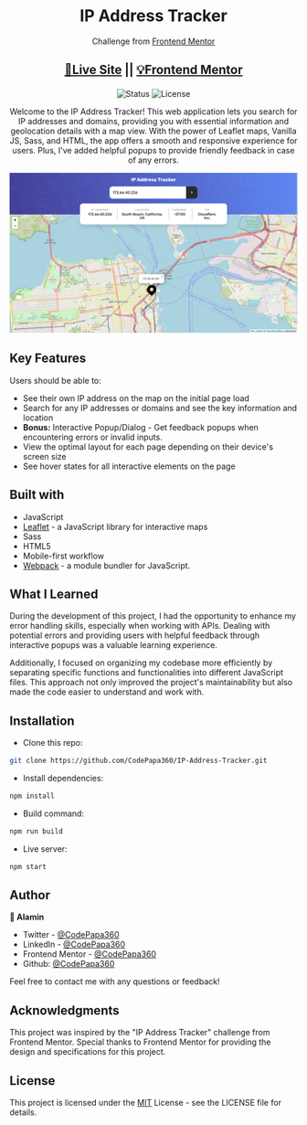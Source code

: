 <div align="center">

# IP Address Tracker

</div>
<div align="center">

Challenge from [Frontend Mentor](https://www.frontendmentor.io/challenges)

<h2>

[🚀Live Site](https://ip-address-tracker-codepapa360.netlify.app/)
||
[💡Frontend Mentor]()

</h2>
</div>

<!-- Badges -->
<div align="center">

<img src="https://img.shields.io/badge/Status-Completed-success?style=flat" alt="Status" />

<!-- Liceensee -->
<img src="https://img.shields.io/badge/License-MIT-blue?style=flat" alt="License" />

</div>

<!-- Brief -->
<p align="center">
Welcome to the IP Address Tracker! This web application lets you search for IP addresses and domains, providing you with essential information and geolocation details with a map view. With the power of Leaflet maps, Vanilla JS, Sass, and HTML, the app offers a smooth and responsive experience for users. Plus, I've added helpful popups to provide friendly feedback in case of any errors.
</p>

<!-- Screenshot -->
<a align="center" href="https://ip-address-tracker-codepapa360.netlify.app/">

![Screenshot](./screenshots/ip-address-tracker-preview-codepapa360.png)

</a>

## Key Features

Users should be able to:

- See their own IP address on the map on the initial page load
- Search for any IP addresses or domains and see the key information and location
- **Bonus:** Interactive Popup/Dialog - Get feedback popups when encountering errors or invalid inputs.
- View the optimal layout for each page depending on their device's screen size
- See hover states for all interactive elements on the page

## Built with

- JavaScript
- [Leaflet](https://leafletjs.com/) - a JavaScript library for interactive maps
- Sass
- HTML5
- Mobile-first workflow
- [Webpack](https://webpack.js.org/) - a module bundler for JavaScript.

## What I Learned

During the development of this project, I had the opportunity to enhance my error handling skills, especially when working with APIs. Dealing with potential errors and providing users with helpful feedback through interactive popups was a valuable learning experience.

Additionally, I focused on organizing my codebase more efficiently by separating specific functions and functionalities into different JavaScript files. This approach not only improved the project's maintainability but also made the code easier to understand and work with.

## Installation

- Clone this repo:

```sh
git clone https://github.com/CodePapa360/IP-Address-Tracker.git
```

- Install dependencies:

```sh
npm install
```

- Build command:

```sh
npm run build
```

- Live server:

```sh
npm start
```

## Author

<b>👤 Alamin</b>

- Twitter - [@CodePapa360](https://www.twitter.com/CodePapa360)
- LinkedIn - [@CodePapa360](https://www.linkedin.com/in/codepapa360)
- Frontend Mentor - [@CodePapa360](https://www.frontendmentor.io/profile/CodePapa360)
- Github: [@CodePapa360](https://github.com/codepapa360)

Feel free to contact me with any questions or feedback!

## Acknowledgments

This project was inspired by the "IP Address Tracker" challenge from Frontend Mentor. Special thanks to Frontend Mentor for providing the design and specifications for this project.

## License

This project is licensed under the [MIT](https://github.com/CodePapa360/IP-Address-Tracker/blob/main/LICENSE.md) License - see the LICENSE file for details.
